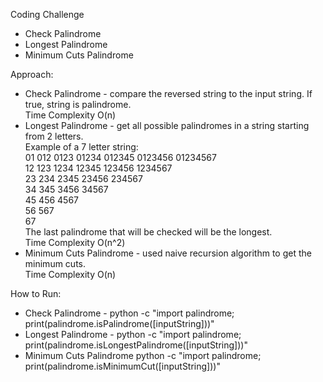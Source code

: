 Coding Challenge
   * Check Palindrome
   * Longest Palindrome
   * Minimum Cuts Palindrome

Approach:
   * Check Palindrome - compare the reversed string to the input string. If true, string is palindrome.
      <br /> Time Complexity O(n)
   * Longest Palindrome - get all possible palindromes in a string starting from 2 letters.
      <br /> Example of a 7 letter string:
         <br /> 01 012 0123 01234 012345 0123456 01234567
         <br /> 12 123 1234 12345 123456 1234567
         <br /> 23 234 2345 23456 234567
         <br /> 34 345 3456 34567
         <br /> 45 456 4567
         <br /> 56 567
         <br /> 67
      <br /> The last palindrome that will be checked will be the longest.
      <br /> Time Complexity O(n^2)
   * Minimum Cuts Palindrome - used naive recursion algorithm to get the minimum cuts. 
      <br /> Time Complexity O(n)

How to Run:
   * Check Palindrome - python -c "import palindrome; print(palindrome.isPalindrome([inputString]))"
   * Longest Palindrome - python -c "import palindrome; print(palindrome.isLongestPalindrome([inputString]))"
   * Minimum Cuts Palindrome python -c "import palindrome; print(palindrome.isMinimumCut([inputString]))"   